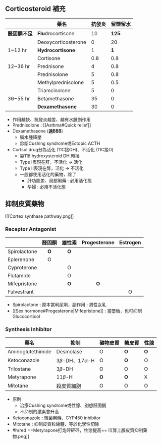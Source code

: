 ## Corticosteroid 補充
|                 | 藥名                | 抗發炎 | 留鹽留水 |
|-----------------|---------------------|--------|----------|
| **醛固酮不足**       | **Flu**drocortisone     |   10   |    **125**   |
|                 | Deoxycorticosterone |    0   |    20    |
| 1~12 hr         | **Hydrocortisone**      |    1   |     **1**    |
|                 | Cortisone           |   0.8  |    0.8   |
| 12~36 hr        | Prednisone          |    4   |    0.8   |
|                 | Prednisolone        |    5   |    0.8   |
|                 | Methylprednisolone  |    5   |    0.5   |
|                 | Triamcinolone       |    5   |     0    |
| 36~55 hr        | Betamethasone       |   35   |     0    |
|                 | **Dexamethasone**       |   30   |     0    |
- 作用越快、抗發炎越差、越有水腫副作用
- Prednisolone : [[Asthma#Quick relief]]
- Dexamethasone (**過BBB**)
	- 腦水腫降壓
	- 診斷Cushing syndrome或Ectopic ACTH
- Cortsol drug分為活化 (11C接OH)、不活化 (11C接O)
	- 靠11$\beta$ hydroxysteroid DH.轉換
	- Type I表現在肝，不活化 -> 活化
	- Type II表現在腎，活化 -> 不活化
	- 一般都使用活化的藥物，除了
		- 肝功能差、局部用藥 : 必用活化態
		- 孕婦 : 必用不活化態
## 抑制皮質藥物
![[Cortex synthase pathway.png]]
### Receptor Antagonist
|              | 醛固酮 | 雄性素 | Progesterone | Estrogen |
|--------------|:------:|:------:|:------:|:------:|
| Spirolactone |    **O**   |    **O**   |        |        |
| Eplerenone   |    O   |        |        |        |
| Cyproterone  |        |    O   |        |        |
| Flutamide    |        |    O   |        |        |
| Mifepristone |        |    **O**   |    **O**   |        |
| Fulvestrant  |        |        |        |    O   |
- Spirolactone : 原本當利尿劑，副作用 : 男性女乳
- [[Sex hormone#Progesterone|Mifepristone]] : 當墮胎，也可抑制Glucocorticol
### Synthesis Inhibitor
| 藥名              | 抑制                | 礦物皮質 | 糖皮質 | 性腺 |
|-------------------|---------------------|----------|--------|------|
| Aminoglutethimide | Desmolase           |     O    |    **O**   |   **O**  |
| Ketoconazole      | 3$\beta$-DH、17$\alpha$-H |     O    |    **O**   |   O  |
| Trilostane        | 3$\beta$-DH            |     O    |    O   |   O  |
| Metyrapone        | 11$\beta$-H            |     **O**    |    **O**   |   X  |
| Mitotane          | 殺皮質細胞          |     O    |    O   |   O  |
- 原則
	- 治療Cushing syndrome或性腺、別想醛固酮
	- 不抑制的激素會升高
- Ketoconazole : 黴菌用藥、CYP450 inhibitor
- Mitotane : 抑制皮質粒線體，等於化學性切除
- #h/red ==Metyrapone打炮砰砰砰，性慾提高==
![[腎上腺皮質抑制藥物.png]]